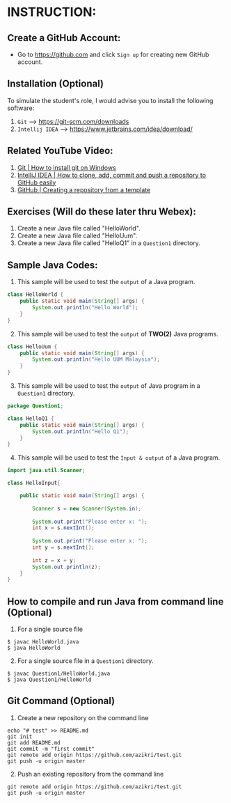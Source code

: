 # INSTRUCTION:

## Create a GitHub Account:

* Go to https://github.com and click `Sign up` for creating new GitHub account.

## Installation (Optional)

To simulate the student's role, I would advise you to install the following software:
1. `Git` --> https://git-scm.com/downloads
2. `Intellij IDEA` --> https://www.jetbrains.com/idea/download/

## Related YouTube Video:

1. [Git | How to install git on Windows](https://youtu.be/P1bh5qS63qQ)
1. [IntelliJ IDEA | How to clone, add, commit and push a repository to GitHub easily](https://youtu.be/RXV3Yusr0SI)
1. [GitHub | Creating a repository from a template](https://youtu.be/DKiS5qjfKho)


## Exercises (Will do these later thru Webex):

1. Create a new Java file called "HelloWorld". 
1. Create a new Java file called "HelloUum". 
1. Create a new Java file called "HelloQ1" in a `Question1` directory.


## Sample Java Codes:

1. This sample will be used to test the `output` of a Java program.
```java
class HelloWorld {
    public static void main(String[] args) {
        System.out.println("Hello World"); 
    }
}
```

2. This sample will be used to test the `output` of __TWO(2)__ Java programs.
```java
class HelloUum {
    public static void main(String[] args) {
        System.out.println("Hello UUM Malaysia"); 
    }
}
```

3. This sample will be used to test the `output` of Java program in a `Question1` directory.
```java
package Question1;

class HelloQ1 {
    public static void main(String[] args) {
        System.out.println("Hello Q1"); 
    }
}
```

4. This sample will be used to test the `Input & output` of a Java program.
```java
import java.util.Scanner;

class HelloInput{

    public static void main(String[] args) {
        
        Scanner s = new Scanner(System.in);
        
        System.out.print("Please enter x: ");
        int x = s.nextInt();
        
        System.out.print("Please enter x: ");
        int y = s.nextInt();
        
        int z = x + y;
        System.out.println(z);
    }
}
```

## How to compile and run Java from command line (Optional)

1. For a single source file
```
$ javac HelloWorld.java
$ java HelloWorld
```

2. For a single source file in a `Question1` directory.
```
$ javac Question1/HelloWorld.java
$ java Question1/HelloWorld
```

## Git Command (Optional)

1. Create a new repository on the command line
```
echo "# test" >> README.md
git init
git add README.md
git commit -m "first commit"
git remote add origin https://github.com/azikri/test.git
git push -u origin master
```
2. Push an existing repository from the command line
```
git remote add origin https://github.com/azikri/test.git
git push -u origin master
```

